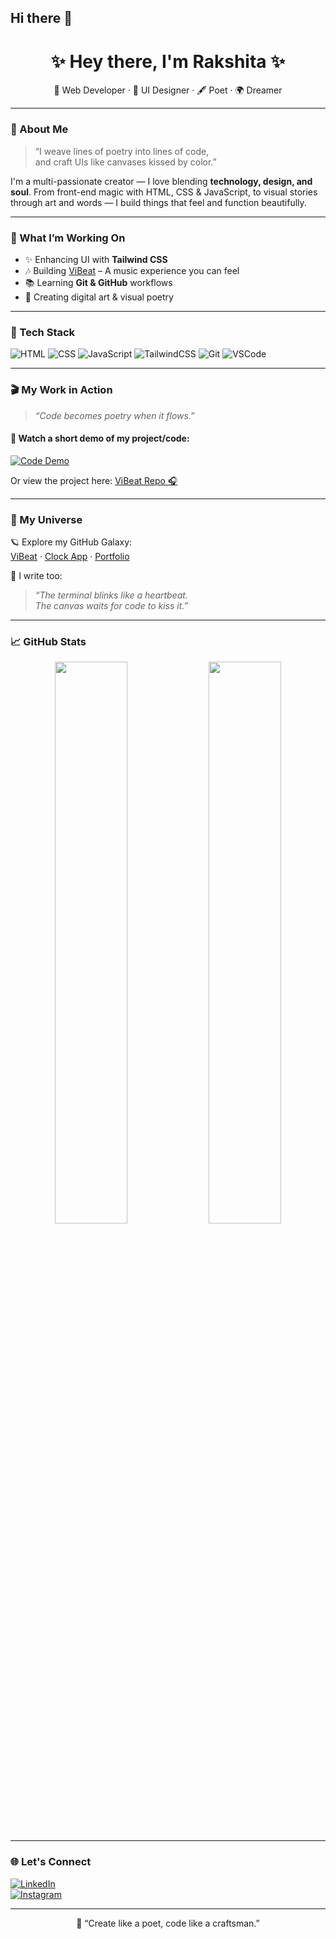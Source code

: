 ## Hi there 👋

<!--
**rakshuverse/rakshuverse** is a ✨ _special_ ✨ repository because its `README.md` (this file) appears on your GitHub profile.

Here are some ideas to get you started:

- 🔭 I’m currently working on ...
- 🌱 I’m currently learning ...
- 👯 I’m looking to collaborate on ...
- 🤔 I’m looking for help with ...
- 💬 Ask me about ...
- 📫 How to reach me: ...
- 😄 Pronouns: ...
- ⚡ Fun fact: ...
-->

<h1 align="center">✨ Hey there, I'm Rakshita ✨</h1>
<p align="center">🌼 Web Developer · 🎨 UI Designer · 🖋 Poet · 🌍 Dreamer</p>

---

### 🌸 About Me

> “I weave lines of poetry into lines of code,  
> and craft UIs like canvases kissed by color.”

I'm a multi-passionate creator — I love blending **technology, design, and soul**. From front-end magic with HTML, CSS & JavaScript, to visual stories through art and words — I build things that feel and function beautifully.

---

### 🚀 What I’m Working On

- ✨ Enhancing UI with **Tailwind CSS**
- 🎶 Building [ViBeat](https://github.com/rakshuverse/Vibeat) – A music experience you can feel
- 📚 Learning **Git & GitHub** workflows
- 🎨 Creating digital art & visual poetry

---

### 🧩 Tech Stack

![HTML](https://img.shields.io/badge/-HTML5-E34F26?logo=html5&logoColor=white&style=flat)
![CSS](https://img.shields.io/badge/-CSS3-1572B6?logo=css3&logoColor=white&style=flat)
![JavaScript](https://img.shields.io/badge/-JavaScript-F7DF1E?logo=javascript&logoColor=black&style=flat)
![TailwindCSS](https://img.shields.io/badge/-TailwindCSS-38B2AC?logo=tailwind-css&logoColor=white&style=flat)
![Git](https://img.shields.io/badge/-Git-F05032?logo=git&logoColor=white&style=flat)
![VSCode](https://img.shields.io/badge/-VSCode-007ACC?logo=visual-studio-code&logoColor=white&style=flat)

---

### 🎬 My Work in Action

> *“Code becomes poetry when it flows.”*

#### 🔻 Watch a short demo of my project/code:
[![Code Demo](https://img.youtube.com/vi/VIDEO_ID_HERE/0.jpg)](https://www.youtube.com/watch?v=VIDEO_ID_HERE)

Or view the project here: [ViBeat Repo 🎧](https://github.com/rakshuverse/Vibeat)

---

### 🌌 My Universe

🪐 Explore my GitHub Galaxy:  
[ViBeat](https://github.com/rakshuverse/Vibeat) · [Clock App](https://github.com/rakshuverse/clock-app) · [Portfolio](https://github.com/rakshuverse/portfolio)

📜 I write too:  
> _“The terminal blinks like a heartbeat.  
> The canvas waits for code to kiss it.”_

---

### 📈 GitHub Stats

<p align="center">
  <img src="https://github-readme-stats.vercel.app/api?username=rakshuverse&show_icons=true&theme=radical" width="48%"/>
  <img src="https://github-readme-stats.vercel.app/api/top-langs/?username=rakshuverse&layout=compact&theme=radical" width="48%"/>
</p>

---

### 🌐 Let's Connect

[![LinkedIn](https://img.shields.io/badge/-LinkedIn-0A66C2?style=flat&logo=linkedin&logoColor=white)](https://linkedin.com/in/your-profile)  
[![Instagram](https://img.shields.io/badge/-Art%20&%20Poetry-E4405F?style=flat&logo=instagram&logoColor=white)](https://instagram.com/yourartprofile)

---

<p align="center">💫 “Create like a poet, code like a craftsman.”</p>

